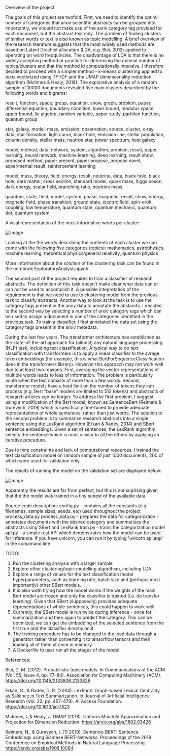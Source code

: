 Overview of the project

The goals of this project are twofold. First, we need to identify the optimil number of categories that arxiv scientific abstracts can be grouped into. Importantly, we should not make use of the axriv category tag provided for each document, but the abstract text only. The problem of finding clusters of similar words or text is also known as topic modelling. A brief overview of the research literature suggests that the most widely used methods are based on Latent Dirichlet allocation (LDA, e.g. Blei, 2012) applied to operating on word freqquincies. The disadvantage of LDA is that there is no widely accepting method or practice for determinig the optimal number of topics/clusters and that the method id computationally intensive. I therefore decided to proceed with a simpler method - k-means clusterring applied to texts vectorized using TF-IDF and the UMAP dimensionality reduction algorithm (McInnes & Healy, 2018). The explorative analysis of a random sample of 10000 documents revealed five main clusters described by the following words and bigrams:

result, function, space, group, equation, show, graph, problem, paper, differential equation, boundary condition, lower bound, modulus space, upper bound, lie algebra, random variable, paper study, partition function, quantum group

star, galaxy, model, mass, emission, observation, source, cluster, x-ray, data, star formation, light curve, black hole, emission line, stellar population, column density, stellar mass, neutron star, power spectrum, host galaxy

model, method, data, network, system, algorithm, problem, result, paper, learning, neural network, machine learning, deep learning, result show, proposed method, paper present, paper propose, propose novel, experimental result, reinforcement learning

model, mass, theory, field, energy, result, neutrino, data, black hole, black hole, dark matter, cross section, standard model, quark mass, higgs boson, dark energy, scalar field, branching ratio, neutrino mass

quantum, state, field, model, system, phase, magnetic, result, show, energy, magnetic field, phase transition, ground state, electric field, spin-orbit coupling, low temperature, quantum state, quantum mechanic, quantum dot, quantum system

A visal representation of the most informative words per cluster:

![image](https://github.com/vankov/iris.ai.project/assets/6031570/a22ee826-d85d-4adc-96cf-8c1d4b72bc3b)

Looking at the the words describing the contents of each cluster we can come with the following five categories (topics): mathematics, astrophysics, machine learning, theoretical physics/general relativity, quantum physics

More information about the solution of the clustering task can be found in the notebook ExploratoryAnalysis.ipynb

The second part of the project requires to train a classifier of research abstracts. The definition of this task doesn't make clear what data can or can not be used to accomplish it. A possible intepretation of the requirement is that we need to use to clustering model from the previous task to classify abstracts. Another way to look at the task is to use the category tags present in the arxiv data to annotate the abstarcts. I decided to the second way by selecting a number of arxiv category tags which can be used to assign a document in one of the categories identified in the previous task. To train a classifier, I first annotated the data set using the category tags present in the arxiv metedata.

During the last few years. The transformer architecture has established as the state-of-the-art approach for (almost) any natural language processing (NLP) task, including text classification. A typical way to do text classification with transformers is to apply a linear classifier to the avrage token embeddings (for example, this is what BertForSequenceClassification does in the transformers library). However this approach may not work well due to at least two reasons. First, averaging the vector representations of multiple words leads to loss of information. The problem is particularly acute when the text consists of more than a few words. Second, transformer models have a hard limit on the number of tokens they can process (e.g. Bert "base" models are limited to 512 tokens) and abstracts of research articles can be longer. To address the first problem, I suggest using a modification of the Bert model, known as SentenceBert (Reimers & Gurevych, 2019) which is specifically fine-tuned to provide adequate representations of whole sentences, rather than just words. The solution to the second problem is to summarize research abstracts into a single sentence using the LexRank algorithm (Erkan & Radev, 2014) and SBert sentence embeddings. Given a set of sentences, the LexRank algorithm selects the sentence which is most similar to all the others by applying an iterative procedure.

Due to time constraints and lack of computational resources, I trained the text classification model on random sample of just 1000 documents, 200 of which were used for validation only

The results of running the model on the validation set are displayed below:

![image](https://github.com/vankov/iris.ai.project/assets/6031570/8b5af743-dced-42e8-a73d-9313b1f6313c)

Apparently the results are far from perfect, but this is not suprising given that the the model was trained in a tiny subest of the available data.

Source code description:
config.py - contains all the constants (e.g. filenames, sample sizes, seeds, etc) used throughout the project
process_data.py
process_data.py - prepares the data for categorization - annotates documents with the desired category and summarizes the abstracts using SBert and LexRank
train.py - trains the categorization model
api.py - a simple rest API which demonstrates how the model can be used for inference. If you have uvicorn, you can run it by typing 'uvicorn api:app' in the comamand line

TODO:
1. Run the clustering analysis with a larger sample
2. Explore other clustering/topic modelling algorithsm, including LDA
3. Explore a range of values for the text classification model hyperparameters, such as learning rate, batch size and (perhaps most importantly) other SBert models.
4. It is also woth trying how the model works if the weights of the main Bert model are frozen and only the classifier is trained (i.e. do transfer learning). Given that SBert (supposedly) provides adequate representations of whole sentences, this could happen to work well.
5. Currently, the SBert model is run twice during inference - once for summarization and then again to predict the category. This can be optimized, we can get the embedding of the selected sentence from the first run and the classifier directly on it.
6. The training procedure has to be changed to the load data through a generator rather than converting it to tensorflow tensors and then loading all of them at once in memory
7. A Dockerfile to user run all the stages of the model

References:

Blei, D. M. (2012). Probabilistic topic models. In Communications of the ACM (Vol. 55, Issue 4, pp. 77–84). Association for Computing Machinery (ACM). https://doi.org/10.1145/2133806.2133826

Erkan, G., & Radev, D. R. (2004). LexRank: Graph-based Lexical Centrality as Salience in Text Summarization. In Journal of Artificial Intelligence Research (Vol. 22, pp. 457–479). AI Access Foundation. https://doi.org/10.1613/jair.1523

McInnes, L,& Healy, J, UMAP (2018). Uniform Manifold Approximation and Projection for Dimension Reduction. https://arxiv.org/abs/1802.03426 

Reimers, N., & Gurevych, I. (11 2019). Sentence-BERT: Sentence Embeddings using Siamese BERT-Networks. Proceedings of the 2019 Conference on Empirical Methods in Natural Language Processing. https://arxiv.org/abs/1908.10084
